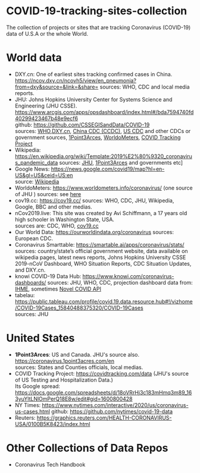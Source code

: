 # COVID-19-tracking-sites-collection
The collection of projects or sites that are tracking Coronavirus (COVID-19) data of U.S.A or the whole World.

# World data
- DXY.cn: One of earliest sites tracking confirmed cases in China. https://ncov.dxy.cn/ncovh5/view/en_pneumonia?from=dxy&source=&link=&share=
sources: WHO, CDC and local media reports.
- JHU: Johns Hopkins University Center for Systems Science and Engineering (JHU CSSE).  
  https://www.arcgis.com/apps/opsdashboard/index.html#/bda7594740fd40299423467b48e9ecf6  
  github: https://github.com/CSSEGISandData/COVID-19  
  sources: [WHO](https://www.who.int/),[DXY.cn](https://ncov.dxy.cn/ncovh5/view/en_pneumonia?from=dxy&source=&link=&share=), [China CDC (CCDC)](http://weekly.chinacdc.cn/news/TrackingtheEpidemic.htm),
 [US CDC](https://www.cdc.gov/coronavirus/2019-ncov/index.html) and other CDCs or government sources, [1Point3Arces](https://coronavirus.1point3acres.com/en),
[WorldoMeters](https://www.worldometers.info/coronavirus/), [COVID Tracking Project](https://covidtracking.com/data)
- Wikipedia: https://en.wikipedia.org/wiki/Template:2019%E2%80%9320_coronavirus_pandemic_data
sources: [JHU](https://www.arcgis.com/apps/opsdashboard/index.html#/bda7594740fd40299423467b48e9ecf6), [1Point3Arces](https://coronavirus.1point3acres.com/en) and governments etc]
- Google News: https://news.google.com/covid19/map?hl=en-US&gl=US&ceid=US:en  
 source: [Wikipedia](https://en.wikipedia.org/wiki/Template:2019%E2%80%9320_coronavirus_pandemic_data)
- WorldoMeters: https://www.worldometers.info/coronavirus/ (one source of JHU )
sources: see [here](https://www.worldometers.info/coronavirus/about/#sources)
- cov19.cc: https://cov19.cc/
sources: WHO, CDC, JHU, Wikipedia, Google, BBC and other medias.
- nCov2019.live: This site was created by Avi Schiffmann, a 17 years old high schooler in Washington State, USA.  
sources are: CDC, WHO, [cov19.cc](https://cov19.cc/)
- Our World Data: https://ourworldindata.org/coronavirus
sources: European CDC.
- Coronavirus Smarttable: https://smartable.ai/apps/coronavirus/stats/
sources: country/state’s official government website, data available on wikipedia pages, latest news reports, Johns Hopkins University CSSE 2019-nCoV Dashboard, WHO Situation Reports, CDC Situation Updates, and DXY.cn.
- knowi COVID-19 Data Hub: https://www.knowi.com/coronavirus-dashboards/
sources: JHU, WHO, CDC, projection dashboard data from: [IHME](https://covid19.healthdata.org/united-states-of-america), sometimes [Novel COVID API](https://corona.lmao.ninja/)
- tabelau: https://public.tableau.com/profile/covid.19.data.resource.hub#!/vizhome/COVID-19Cases_15840488375320/COVID-19Cases  
sources: JHU

# United States
- **1Point3Arces**: US and Canada. JHU's source also. https://coronavirus.1point3acres.com/en  
  sources: States and Counties officials, local medias.
- COVID Tracking Project: https://covidtracking.com/data (JHU's source of US Testing and Hospitalization Data.)  
  Its Google spread: https://docs.google.com/spreadsheets/d/18oVRrHj3c183mHmq3m89_163yuYltLNlOmPerQ18E8w/edit#gid=1600800428
- NY Times: https://www.nytimes.com/interactive/2020/us/coronavirus-us-cases.html
   github: https://github.com/nytimes/covid-19-data
- Reuters: https://graphics.reuters.com/HEALTH-CORONAVIRUS-USA/0100B5K8423/index.html
# Other Collections of Data Repos
- Coronavirus Tech Handbook

